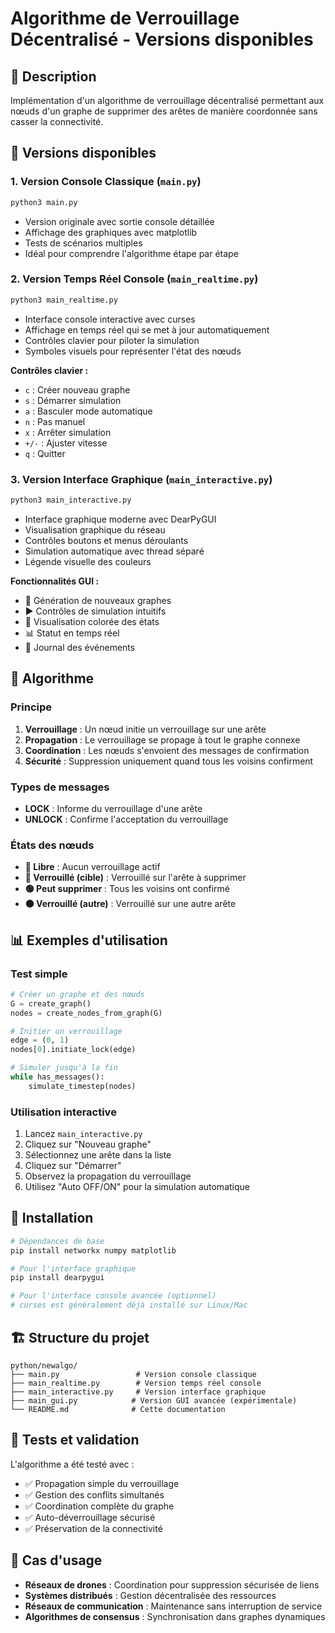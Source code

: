# Algorithme de Verrouillage Décentralisé - Versions disponibles

## 📝 Description

Implémentation d'un algorithme de verrouillage décentralisé permettant aux nœuds d'un graphe de supprimer des arêtes de manière coordonnée sans casser la connectivité.

## 🚀 Versions disponibles

### 1. Version Console Classique (`main.py`)
```bash
python3 main.py
```
- Version originale avec sortie console détaillée
- Affichage des graphiques avec matplotlib
- Tests de scénarios multiples
- Idéal pour comprendre l'algorithme étape par étape

### 2. Version Temps Réel Console (`main_realtime.py`)
```bash
python3 main_realtime.py
```
- Interface console interactive avec curses
- Affichage en temps réel qui se met à jour automatiquement
- Contrôles clavier pour piloter la simulation
- Symboles visuels pour représenter l'état des nœuds

**Contrôles clavier :**
- `c` : Créer nouveau graphe
- `s` : Démarrer simulation
- `a` : Basculer mode automatique
- `n` : Pas manuel
- `x` : Arrêter simulation
- `+/-` : Ajuster vitesse
- `q` : Quitter

### 3. Version Interface Graphique (`main_interactive.py`)
```bash
python3 main_interactive.py
```
- Interface graphique moderne avec DearPyGUI
- Visualisation graphique du réseau
- Contrôles boutons et menus déroulants
- Simulation automatique avec thread séparé
- Légende visuelle des couleurs

**Fonctionnalités GUI :**
- 🔄 Génération de nouveaux graphes
- ▶️ Contrôles de simulation intuitifs
- 🎨 Visualisation colorée des états
- 📊 Statut en temps réel
- 📝 Journal des événements

## 🧠 Algorithme

### Principe
1. **Verrouillage** : Un nœud initie un verrouillage sur une arête
2. **Propagation** : Le verrouillage se propage à tout le graphe connexe
3. **Coordination** : Les nœuds s'envoient des messages de confirmation
4. **Sécurité** : Suppression uniquement quand tous les voisins confirment

### Types de messages
- **LOCK** : Informe du verrouillage d'une arête
- **UNLOCK** : Confirme l'acceptation du verrouillage

### États des nœuds
- **🔵 Libre** : Aucun verrouillage actif
- **🔴 Verrouillé (cible)** : Verrouillé sur l'arête à supprimer
- **🟢 Peut supprimer** : Tous les voisins ont confirmé
- **🟠 Verrouillé (autre)** : Verrouillé sur une autre arête

## 📊 Exemples d'utilisation

### Test simple
```python
# Créer un graphe et des nœuds
G = create_graph()
nodes = create_nodes_from_graph(G)

# Initier un verrouillage
edge = (0, 1)
nodes[0].initiate_lock(edge)

# Simuler jusqu'à la fin
while has_messages():
    simulate_timestep(nodes)
```

### Utilisation interactive
1. Lancez `main_interactive.py`
2. Cliquez sur "Nouveau graphe"
3. Sélectionnez une arête dans la liste
4. Cliquez sur "Démarrer" 
5. Observez la propagation du verrouillage
6. Utilisez "Auto OFF/ON" pour la simulation automatique

## 🔧 Installation

```bash
# Dépendances de base
pip install networkx numpy matplotlib

# Pour l'interface graphique
pip install dearpygui

# Pour l'interface console avancée (optionnel)
# curses est généralement déjà installé sur Linux/Mac
```

## 🏗️ Structure du projet

```
python/newalgo/
├── main.py                 # Version console classique
├── main_realtime.py        # Version temps réel console
├── main_interactive.py     # Version interface graphique
├── main_gui.py            # Version GUI avancée (expérimentale)
└── README.md              # Cette documentation
```

## 🧪 Tests et validation

L'algorithme a été testé avec :
- ✅ Propagation simple du verrouillage
- ✅ Gestion des conflits simultanés  
- ✅ Coordination complète du graphe
- ✅ Auto-déverrouillage sécurisé
- ✅ Préservation de la connectivité

## 🎯 Cas d'usage

- **Réseaux de drones** : Coordination pour suppression sécurisée de liens
- **Systèmes distribués** : Gestion décentralisée des ressources
- **Réseaux de communication** : Maintenance sans interruption de service
- **Algorithmes de consensus** : Synchronisation dans graphes dynamiques
